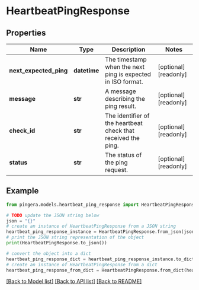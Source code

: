 # HeartbeatPingResponse


## Properties

Name | Type | Description | Notes
------------ | ------------- | ------------- | -------------
**next_expected_ping** | **datetime** | The timestamp when the next ping is expected in ISO format. | [optional] [readonly] 
**message** | **str** | A message describing the ping result. | [optional] [readonly] 
**check_id** | **str** | The identifier of the heartbeat check that received the ping. | [optional] [readonly] 
**status** | **str** | The status of the ping request. | [optional] [readonly] 

## Example

```python
from pingera.models.heartbeat_ping_response import HeartbeatPingResponse

# TODO update the JSON string below
json = "{}"
# create an instance of HeartbeatPingResponse from a JSON string
heartbeat_ping_response_instance = HeartbeatPingResponse.from_json(json)
# print the JSON string representation of the object
print(HeartbeatPingResponse.to_json())

# convert the object into a dict
heartbeat_ping_response_dict = heartbeat_ping_response_instance.to_dict()
# create an instance of HeartbeatPingResponse from a dict
heartbeat_ping_response_from_dict = HeartbeatPingResponse.from_dict(heartbeat_ping_response_dict)
```
[[Back to Model list]](../README.md#documentation-for-models) [[Back to API list]](../README.md#documentation-for-api-endpoints) [[Back to README]](../README.md)


